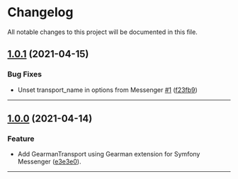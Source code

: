 <!--- BEGIN HEADER -->
# Changelog

All notable changes to this project will be documented in this file.
<!--- END HEADER -->

## [1.0.1](https://github.com/Slickdeals/gearman-messenger/compare/v1.0.0...v1.0.1) (2021-04-15)


### Bug Fixes

* Unset transport_name in options from Messenger [#1](https://github.com/Slickdeals/gearman-messenger/issues/1) ([f23fb9](https://github.com/Slickdeals/gearman-messenger/commit/f23fb9acfb4fe6673f80d983ad7d85de83e5da0b))

---

## [1.0.0](https://github.com/Slickdeals/gearman-messenger/compare/79684c3d5c54ff84020eb05f294b9324ae0c5d02...v1.0.0) (2021-04-14)

### Feature

* Add GearmanTransport using Gearman extension for Symfony Messenger ([e3e3e0](https://github.com/Slickdeals/gearman-messenger/commit/e3e3e08c472eab4767e78f4b66895a1e675eb609)).

---

